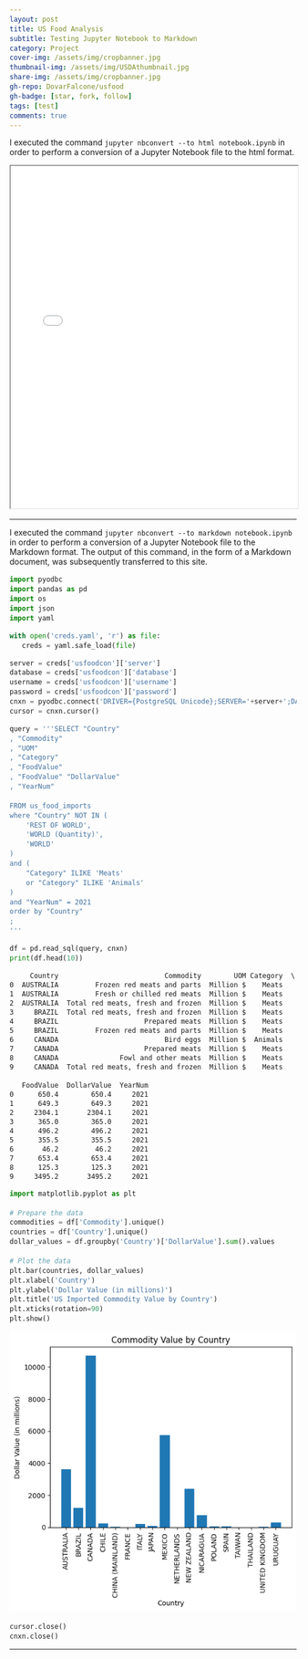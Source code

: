 ```yaml
---
layout: post
title: US Food Analysis
subtitle: Testing Jupyter Notebook to Markdown
category: Project
cover-img: /assets/img/cropbanner.jpg
thumbnail-img: /assets/img/USDAthumbnail.jpg
share-img: /assets/img/cropbanner.jpg
gh-repo: DovarFalcone/usfood
gh-badge: [star, fork, follow]
tags: [test]
comments: true
---
```


I executed the command `jupyter nbconvert --to html notebook.ipynb` in order to perform a conversion of a Jupyter Notebook file to the html format.
<iframe src="/assets/html/usfood.html" width="100%" height="600" allow-same-origin></iframe>

---

I executed the command `jupyter nbconvert --to markdown notebook.ipynb` in order to perform a conversion of a Jupyter Notebook file to the Markdown format. The output of this command, in the form of a Markdown document, was subsequently transferred to this site.

```python
import pyodbc
import pandas as pd
import os
import json
import yaml
```


```python
with open('creds.yaml', 'r') as file:
   creds = yaml.safe_load(file)
```


```python
server = creds['usfoodcon']['server'] 
database = creds['usfoodcon']['database'] 
username = creds['usfoodcon']['username'] 
password = creds['usfoodcon']['password']  
cnxn = pyodbc.connect('DRIVER={PostgreSQL Unicode};SERVER='+server+';DATABASE='+database+';UID='+username+';PWD='+ password)
cursor = cnxn.cursor()
```


```python
query = '''SELECT "Country"
, "Commodity"
, "UOM"
, "Category"
, "FoodValue"
, "FoodValue" "DollarValue"
, "YearNum"

FROM us_food_imports
where "Country" NOT IN (
	'REST OF WORLD',
	'WORLD (Quantity)',
	'WORLD'	
)
and (
	"Category" ILIKE 'Meats'
	or "Category" ILIKE 'Animals'
)
and "YearNum" = 2021
order by "Country"
;
'''
```


```python
df = pd.read_sql(query, cnxn)
print(df.head(10))
```

         Country                          Commodity        UOM Category  \
    0  AUSTRALIA         Frozen red meats and parts  Million $    Meats   
    1  AUSTRALIA         Fresh or chilled red meats  Million $    Meats   
    2  AUSTRALIA  Total red meats, fresh and frozen  Million $    Meats   
    3     BRAZIL  Total red meats, fresh and frozen  Million $    Meats   
    4     BRAZIL                     Prepared meats  Million $    Meats   
    5     BRAZIL         Frozen red meats and parts  Million $    Meats   
    6     CANADA                          Bird eggs  Million $  Animals   
    7     CANADA                     Prepared meats  Million $    Meats   
    8     CANADA               Fowl and other meats  Million $    Meats   
    9     CANADA  Total red meats, fresh and frozen  Million $    Meats   
    
       FoodValue  DollarValue  YearNum  
    0      650.4        650.4     2021  
    1      649.3        649.3     2021  
    2     2304.1       2304.1     2021  
    3      365.0        365.0     2021  
    4      496.2        496.2     2021  
    5      355.5        355.5     2021  
    6       46.2         46.2     2021  
    7      653.4        653.4     2021  
    8      125.3        125.3     2021  
    9     3495.2       3495.2     2021  


```python
import matplotlib.pyplot as plt

# Prepare the data
commodities = df['Commodity'].unique()
countries = df['Country'].unique()
dollar_values = df.groupby('Country')['DollarValue'].sum().values

# Plot the data
plt.bar(countries, dollar_values)
plt.xlabel('Country')
plt.ylabel('Dollar Value (in millions)')
plt.title('US Imported Commodity Value by Country')
plt.xticks(rotation=90)
plt.show()

```


    
![png](/projects/assets/images/usfood_5_0.png)
    



```python
cursor.close()
cnxn.close()  
```
---